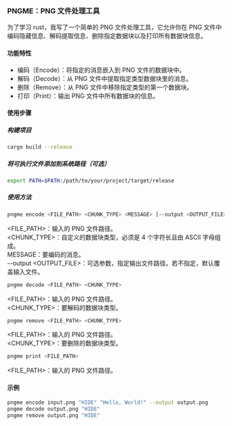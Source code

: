 ### PNGME：PNG 文件处理工具

为了学习 rust，我写了一个简单的 PNG 文件处理工具，它允许你在 PNG 文件中编码隐藏信息、解码提取信息、删除指定数据块以及打印所有数据块信息。

#### 功能特性
* 编码（Encode）：将指定的消息嵌入到 PNG 文件的数据块中。
* 解码（Decode）：从 PNG 文件中提取指定类型数据块里的消息。
* 删除（Remove）：从 PNG 文件中移除指定类型的第一个数据块。
* 打印（Print）：输出 PNG 文件中所有数据块的信息。

#### 使用步骤

##### 构建项目
```bash
cargo build --release
```

##### 将可执行文件添加到系统路径（可选）
```bash
export PATH=$PATH:/path/to/your/project/target/release
```

##### 使用方法

```bash
pngme encode <FILE_PATH> <CHUNK_TYPE> <MESSAGE> [--output <OUTPUT_FILE>]
```
<FILE_PATH>：输入的 PNG 文件路径。 <br>
<CHUNK_TYPE>：自定义的数据块类型，必须是 4 个字符长且由 ASCII 字母组成。<br>
MESSAGE：要编码的消息。<br>
--output <OUTPUT_FILE>：可选参数，指定输出文件路径。若不指定，默认覆盖输入文件。

```bash
pngme decode <FILE_PATH> <CHUNK_TYPE>
```
<FILE_PATH>：输入的 PNG 文件路径。<br>
<CHUNK_TYPE>：要解码的数据块类型。

```bash
pngme remove <FILE_PATH> <CHUNK_TYPE>
```
<FILE_PATH>：输入的 PNG 文件路径。<br>
<CHUNK_TYPE>：要删除的数据块类型。<br>

```bash
pngme print <FILE_PATH>
```
<FILE_PATH>：输入的 PNG 文件路径。<br>

#### 示例

```bash
pngme encode input.png "HIDE" "Hello, World!" --output output.png
pngme decode output.png "HIDE"
pngme remove output.png "HIDE"